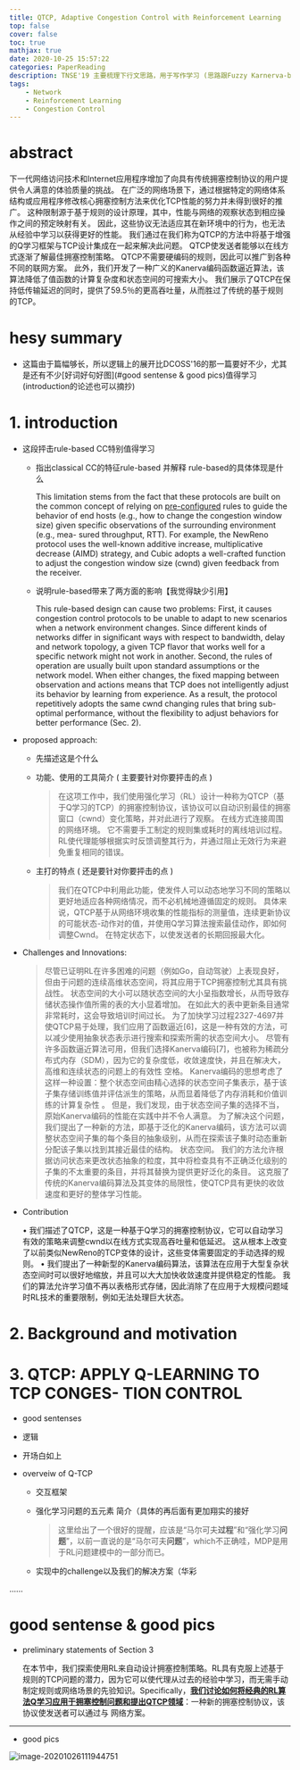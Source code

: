 ```yaml
---
title: QTCP, Adaptive Congestion Control with Reinforcement Learning
top: false
cover: false
toc: true
mathjax: true
date: 2020-10-25 15:57:22
categories: PaperReading
description: TNSE'19 主要梳理下行文思路，用于写作学习 (思路跟Fuzzy Karnerva-based那篇文章是一样的)
tags:
    - Network
    - Reinforcement Learning
    - Congestion Control
---
```


# abstract

​	下一代网络访问技术和Internet应用程序增加了向具有传统拥塞控制协议的用户提供令人满意的体验质量的挑战。 在广泛的网络场景下，通过根据特定的网络体系结构或应用程序修改核心拥塞控制方法来优化TCP性能的努力并未得到很好的推广。 这种限制源于基于规则的设计原理，其中，性能与网络的观察状态到相应操作之间的预定映射有关。 因此，这些协议无法适应其在新环境中的行为，也无法从经验中学习以获得更好的性能。 我们通过在我们称为QTCP的方法中将基于增强的Q学习框架与TCP设计集成在一起来解决此问题。  QTCP使发送者能够以在线方式逐渐了解最佳拥塞控制策略。  QTCP不需要硬编码的规则，因此可以推广到各种不同的联网方案。 此外，我们开发了一种广义的Kanerva编码函数逼近算法，该算法降低了值函数的计算复杂度和状态空间的可搜索大小。 我们展示了QTCP在保持低传输延迟的同时，提供了59.5％的更高吞吐量，从而胜过了传统的基于规则的TCP。


# hesy summary

* 这篇由于篇幅够长，所以逻辑上的展开比DCOSS'16的那一篇要好不少，尤其是还有不少[好词好句好图](#good sentense & good pics)值得学习(introduction的论述也可以摘抄)


# 1. introduction

* 这段抨击rule-based CC特别值得学习

  * 指出classical CC的特征rule-based 并解释 rule-based的具体体现是什么

    This limitation stems from the fact that these protocols are built on the common concept of relying on <u>pre-configured</u> rules to guide the behavior of end hosts (e.g., how to change the congestion window size) given specific observations of the surrounding environment (e.g., mea- sured throughput, RTT). For example, the NewReno protocol uses the well-known additive increase, multiplicative decrease (AIMD) strategy, and Cubic adopts a well-crafted function to adjust the congestion window size (cwnd) given feedback from the receiver.

  * 说明rule-based带来了两方面的影响【我觉得缺少引用】

    This rule-based design can cause two problems: First, it causes congestion control protocols to be unable to adapt to new scenarios when a network environment changes. Since different kinds of networks differ in significant ways with respect to bandwidth, delay and network topology, a given TCP flavor that works well for a specific network might not work in another. Second, the rules of operation are usually built upon standard assumptions or the network model. When either changes, the fixed mapping between observation and actions means that TCP does not intelligently adjust its behavior by learning from experience. As a result, the protocol repetitively adopts the same cwnd changing rules that bring sub-optimal performance, without the flexibility to adjust behaviors for better performance (Sec. 2).

* proposed approach:

  *  先描述这是个什么

    * 功能、使用的工具简介 ( 主要要针对你要抨击的点 )

      > 在这项工作中，我们使用强化学习（RL）设计一种称为QTCP（基于Q学习的TCP）的拥塞控制协议，该协议可以自动识别最佳的拥塞窗口（cwnd）变化策略，并对此进行了观察。 在线方式连接周围的网络环境。 它不需要手工制定的规则集或耗时的离线培训过程。  RL使代理能够根据实时反馈调整其行为，并通过阻止无效行为来避免重复相同的错误。 

    * 主打的特点 ( 还是要针对你要抨击的点 )

      > 我们在QTCP中利用此功能，使发件人可以动态地学习不同的策略以更好地适应各种网络情况，而不必机械地遵循固定的规则。 具体来说，QTCP基于从网络环境收集的性能指标的测量值，连续更新协议的可能状态-动作对的值，并使用Q学习算法搜索最佳动作，即如何调整Cwnd。 在特定状态下，以使发送者的长期回报最大化。

* Challenges and Innovations: 

  > 尽管已证明RL在许多困难的问题（例如Go，自动驾驶）上表现良好，但由于问题的连续高维状态空间，将其应用于TCP拥塞控制尤其具有挑战性。 状态空间的大小可以随状态空间的大小呈指数增长，从而导致存储状态操作值所需的表的大小显着增加。 在如此大的表中更新条目通常非常耗时，这会导致培训时间过长。 为了加快学习过程2327-4697并使QTCP易于处理，我们应用了函数逼近[6]，这是一种有效的方法，可以减少使用抽象状态表示进行搜索和探索所需的状态空间大小。 尽管有许多函数逼近算法可用，但我们选择Kanerva编码[7]，也被称为稀疏分布式内存（SDM），因为它的复杂度低，收敛速度快，并且在解决大，高维和连续状态的问题上的有效性 空格。  Kanerva编码的思想考虑了这样一种设置：整个状态空间由精心选择的状态空间子集表示，基于该子集存储训练值并评估派生的策略，从而显着降低了内存消耗和价值训练的计算复杂性 。 但是，我们发现，由于状态空间子集的选择不当，原始Kanerva编码的性能在实践中并不令人满意。 为了解决这个问题，我们提出了一种新的方法，即基于泛化的Kanerva编码，该方法可以调整状态空间子集的每个条目的抽象级别，从而在探索该子集时动态重新分配该子集以找到其接近最佳的结构。 状态空间。 我们的方法允许根据访问状态来更改状态抽象的粒度，其中将检查具有不正确泛化级别的子集的不太重要的条目，并将其替换为提供更好泛化的条目。 这克服了传统的Kanerva编码算法及其变体的局限性，使QTCP具有更快的收敛速度和更好的整体学习性能。

* Contribution

  • 我们描述了QTCP，这是一种基于Q学习的拥塞控制协议，它可以自动学习有效的策略来调整cwnd以在线方式实现高吞吐量和低延迟。 这从根本上改变了以前类似NewReno的TCP变体的设计，这些变体需要固定的手动选择的规则。
    • 我们提出了一种新型的Kanerva编码算法，该算法在应用于大型复杂状态空间时可以很好地缩放，并且可以大大加快收敛速度并提供稳定的性能。 我们的算法允许学习值不再以表格形式存储，因此消除了在应用于大规模问题域时RL技术的重要限制，例如无法处理巨大状态。



# 2. Background and motivation



# 3. QTCP: APPLY Q-LEARNING TO TCP CONGES- TION CONTROL

* good sentenses
  
*  逻辑
  
* 开场白如上

* overveiw of Q-TCP

  * 交互框架

  * 强化学习问题的五元素 简介（具体的再后面有更加翔实的接好

    > 这里给出了一个很好的提醒，应该是“马尔可夫**过程**”和“强化学习**问题**”，以前一直说的是“马尔可夫**问题**”，which不正确哇，MDP是用于RL问题建模中的一部分而已。

  * 实现中的challenge以及我们的解决方案（华彩



......



# good sentense & good pics

* preliminary statements of Section 3

  ​	在本节中，我们探索使用RL来自动设计拥塞控制策略。RL具有克服上述基于规则的TCP问题的潜力，因为它可以使代理从过去的经验中学习，而无需手动制定规则或网络场景的先验知识。
  ​	Specifically，**<u>我们讨论如何将经典的RL算法Q学习应用于拥塞控制问题和提出QTCP领域</u>**：一种新的拥塞控制协议，该协议使发送者可以通过与 网络方案。

  

---

* good pics

![image-20201026111944751](https://gitee.com/HesyH/Image-Hosting/raw/master/image4typora/202010/26/111948-47405.png)